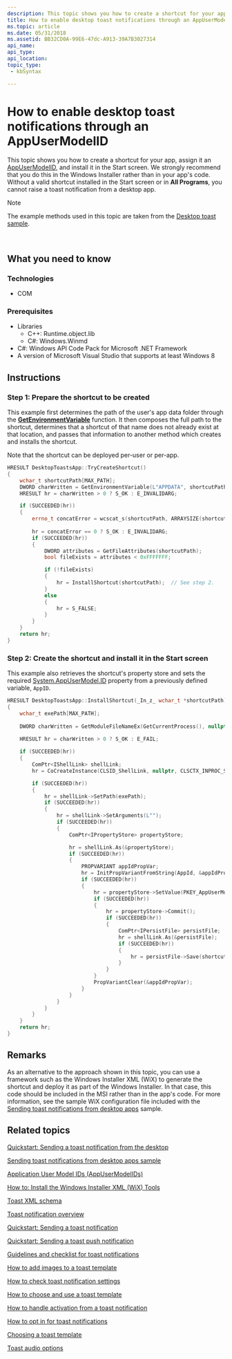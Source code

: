 ```yaml
---
description: This topic shows you how to create a shortcut for your app, assign it an AppUserModelID, and install it in the Start screen.
title: How to enable desktop toast notifications through an AppUserModelID
ms.topic: article
ms.date: 05/31/2018
ms.assetid: BB32CD0A-99E6-47dc-A913-39A7B3027314
api_name: 
api_type: 
api_location: 
topic_type: 
 - kbSyntax

---
```


# How to enable desktop toast notifications through an AppUserModelID

This topic shows you how to create a shortcut for your app, assign it an [AppUserModelID](appids.md), and install it in the Start screen. We strongly recommend that you do this in the Windows Installer rather than in your app's code. Without a valid shortcut installed in the Start screen or in **All Programs**, you cannot raise a toast notification from a desktop app.

> [!Note]  
> The example methods used in this topic are taken from the [Desktop toast sample](https://github.com/microsoft/Windows-classic-samples/tree/master/Samples/DesktopToasts).

 

## What you need to know

### Technologies

-   COM

### Prerequisites

-   Libraries
    -   C++: Runtime.object.lib
    -   C\#: Windows.Winmd
-   C\#: Windows API Code Pack for Microsoft .NET Framework
-   A version of Microsoft Visual Studio that supports at least Windows 8

## Instructions

### Step 1: Prepare the shortcut to be created

This example first determines the path of the user's app data folder through the [**GetEnvironmentVariable**](/windows/win32/api/processenv/nf-processenv-getenvironmentvariablea) function. It then composes the full path to the shortcut, determines that a shortcut of that name does not already exist at that location, and passes that information to another method which creates and installs the shortcut.

Note that the shortcut can be deployed per-user or per-app.


```C++
HRESULT DesktopToastsApp::TryCreateShortcut()
{
    wchar_t shortcutPath[MAX_PATH];
    DWORD charWritten = GetEnvironmentVariable(L"APPDATA", shortcutPath, MAX_PATH);
    HRESULT hr = charWritten > 0 ? S_OK : E_INVALIDARG;

    if (SUCCEEDED(hr))
    {
        errno_t concatError = wcscat_s(shortcutPath, ARRAYSIZE(shortcutPath), L"\\Microsoft\\Windows\\Start Menu\\Programs\\Desktop Toasts App.lnk");
 
        hr = concatError == 0 ? S_OK : E_INVALIDARG;
        if (SUCCEEDED(hr))
        {
            DWORD attributes = GetFileAttributes(shortcutPath);
            bool fileExists = attributes < 0xFFFFFFF;

            if (!fileExists)
            {
                hr = InstallShortcut(shortcutPath);  // See step 2.
            }
            else
            {
                hr = S_FALSE;
            }
        }
    }
    return hr;
}
```



### Step 2: Create the shortcut and install it in the Start screen

This example also retrieves the shortcut's property store and sets the required [System.AppUserModel.ID](../properties/props-system-appusermodel-id.md) property from a previously defined variable, `AppID`.


```C++
HRESULT DesktopToastsApp::InstallShortcut(_In_z_ wchar_t *shortcutPath)
{
    wchar_t exePath[MAX_PATH];
    
    DWORD charWritten = GetModuleFileNameEx(GetCurrentProcess(), nullptr, exePath, ARRAYSIZE(exePath));

    HRESULT hr = charWritten > 0 ? S_OK : E_FAIL;
    
    if (SUCCEEDED(hr))
    {
        ComPtr<IShellLink> shellLink;
        hr = CoCreateInstance(CLSID_ShellLink, nullptr, CLSCTX_INPROC_SERVER, IID_PPV_ARGS(&shellLink));

        if (SUCCEEDED(hr))
        {
            hr = shellLink->SetPath(exePath);
            if (SUCCEEDED(hr))
            {
                hr = shellLink->SetArguments(L"");
                if (SUCCEEDED(hr))
                {
                    ComPtr<IPropertyStore> propertyStore;

                    hr = shellLink.As(&propertyStore);
                    if (SUCCEEDED(hr))
                    {
                        PROPVARIANT appIdPropVar;
                        hr = InitPropVariantFromString(AppId, &appIdPropVar);
                        if (SUCCEEDED(hr))
                        {
                            hr = propertyStore->SetValue(PKEY_AppUserModel_ID, appIdPropVar);
                            if (SUCCEEDED(hr))
                            {
                                hr = propertyStore->Commit();
                                if (SUCCEEDED(hr))
                                {
                                    ComPtr<IPersistFile> persistFile;
                                    hr = shellLink.As(&persistFile);
                                    if (SUCCEEDED(hr))
                                    {
                                        hr = persistFile->Save(shortcutPath, TRUE);
                                    }
                                }
                            }
                            PropVariantClear(&appIdPropVar);
                        }
                    }
                }
            }
        }
    }
    return hr;
}
```



## Remarks

As an alternative to the approach shown in this topic, you can use a framework such as the Windows Installer XML (WiX) to generate the shortcut and deploy it as part of the Windows Installer. In that case, this code should be included in the MSI rather than in the app's code. For more information, see the sample WiX configuration file included with the [Sending toast notifications from desktop apps](https://github.com/microsoftarchive/msdn-code-gallery-microsoft/tree/master/Official%20Windows%20Platform%20Sample/Windows%208%20app%20samples/%5BC%2B%2B%5D-Windows%208%20app%20samples/C%2B%2B/Windows%208%20app%20samples/Toast%20notifications%20sample%20(Windows%208)) sample.

## Related topics

<dl> <dt>

[Quickstart: Sending a toast notification from the desktop](quickstart-sending-desktop-toast.md)
</dt> <dt>

[Sending toast notifications from desktop apps sample](https://github.com/microsoftarchive/msdn-code-gallery-microsoft/tree/master/Official%20Windows%20Platform%20Sample/Windows%208%20app%20samples/%5BC%2B%2B%5D-Windows%208%20app%20samples/C%2B%2B/Windows%208%20app%20samples/Toast%20notifications%20sample%20(Windows%208))
</dt> <dt>

[Application User Model IDs (AppUserModelIDs)](appids.md)
</dt> <dt>

[How to: Install the Windows Installer XML (WiX) Tools](/previous-versions/windows/server-essentials/gg513936(v=msdn.10))
</dt> <dt>

[Toast XML schema](/uwp/schemas/tiles/toastschema/schema-root)
</dt> <dt>

[Toast notification overview](/previous-versions/windows/apps/hh779727(v=win.10))
</dt> <dt>

[Quickstart: Sending a toast notification](/previous-versions/windows/apps/hh465448(v=win.10))
</dt> <dt>

[Quickstart: Sending a toast push notification](/previous-versions/windows/hh761487(v=win.10))
</dt> <dt>

[Guidelines and checklist for toast notifications](/windows/uwp/design/shell/tiles-and-notifications/)
</dt> <dt>

[How to add images to a toast template](/previous-versions/windows/)
</dt> <dt>

[How to check toast notification settings](/previous-versions/windows/)
</dt> <dt>

[How to choose and use a toast template](/previous-versions/windows/apps/hh465448(v=win.10))
</dt> <dt>

[How to handle activation from a toast notification](/previous-versions/windows/apps/hh761468(v=win.10))
</dt> <dt>

[How to opt in for toast notifications](/previous-versions/windows/apps/hh781238(v=win.10))
</dt> <dt>

[Choosing a toast template](/previous-versions/windows/apps/hh761494(v=win.10))
</dt> <dt>

[Toast audio options](/previous-versions/windows/apps/hh761492(v=win.10))
</dt> </dl>

 

 
